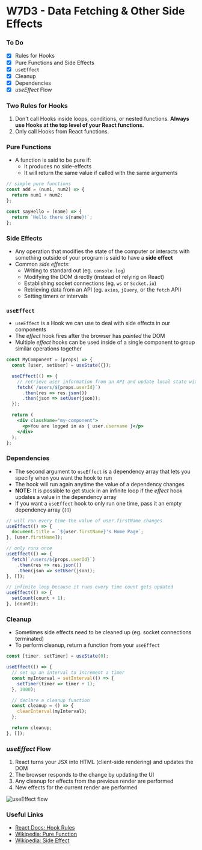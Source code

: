 # W7D3 - Data Fetching & Other Side Effects

### To Do
- [x] Rules for Hooks
- [x] Pure Functions and Side Effects
- [x] `useEffect`
- [x] Cleanup
- [x] Dependencies
- [x] _useEffect_ Flow

### Two Rules for Hooks
1. Don't call Hooks inside loops, conditions, or nested functions. **Always use Hooks at the top level of your React functions.**
2. Only call Hooks from React functions.

### Pure Functions
- A function is said to be pure if:
  - It produces no side-effects
  - It will return the same value if called with the same arguments

```js
// simple pure functions
const add = (num1, num2) => {
  return num1 + num2;
};

const sayHello = (name) => {
  return `Hello there ${name}!`;
};
```

### Side Effects
- Any operation that modifies the state of the computer or interacts with something outside of your program is said to have a **side effect**
- Common _side effects_:
  - Writing to standard out (eg. `console.log`)
  - Modifying the DOM directly (instead of relying on React)
  - Establishing socket connections (eg. `ws` or `Socket.io`)
  - Retrieving data from an API (eg. `axios`, `jQuery`, or the `fetch` API)
  - Setting timers or intervals

### `useEffect`
- `useEffect` is a Hook we can use to deal with side effects in our components
- The _effect_ hook fires after the browser has _painted_ the DOM
- Multiple _effect_ hooks can be used inside of a single component to group similar operations together

```jsx
const MyComponent = (props) => {
  const [user, setUser] = useState({});

  useEffect(() => {
    // retrieve user information from an API and update local state with the response
    fetch(`/users/${props.userId}`)
      .then(res => res.json())
      .then(json => setUser(json));
  });

  return (
    <div className="my-component">
      <p>You are logged in as { user.username }</p>
    </div>
  );
};
```

### Dependencies
- The second argument to `useEffect` is a dependency array that lets you specify when you want the hook to run
- The hook will run again anytime the value of a dependency changes
- **NOTE:** It is possible to get stuck in an infinite loop if the _effect_ hook updates a value in the dependency array
- If you want a `useEffect` hook to only run one time, pass it an empty dependency array (`[]`)

```jsx
// will run every time the value of user.firstName changes
useEffect(() => {
  document.title = `${user.firstName}'s Home Page`;
}, [user.firstName]);

// only runs once
useEffect(() => {
  fetch(`/users/${props.userId}`)
    .then(res => res.json())
    .then(json => setUser(json));
}, []);

// infinite loop because it runs every time count gets updated
useEffect(() => {
  setCount(count + 1);
}, [count]);
```

### Cleanup
- Sometimes side effects need to be cleaned up (eg. socket connections terminated)
- To perform cleanup, return a function from your `useEffect`

```jsx
const [timer, setTimer] = useState(0);

useEffect(() => {
  // set up an interval to increment a timer
  const myInterval = setInterval(() => {
    setTimer(timer => timer + 1);
  }, 1000);

  // declare a cleanup function
  const cleanup = () => {
    clearInterval(myInterval);
  };

  return cleanup;
}, []);
```

### _useEffect_ Flow
1. React turns your JSX into HTML (client-side rendering) and updates the DOM
2. The browser responds to the change by updating the UI
3. Any cleanup for effects from the previous render are performed
4. New effects for the current render are performed

![_useEffect_ flow](https://raw.githubusercontent.com/andydlindsay/lectures/master/w07d03/useEffect%20Flow.png)

### Useful Links
- [React Docs: Hook Rules](https://reactjs.org/docs/hooks-rules.html)
- [Wikipedia: Pure Function](https://en.wikipedia.org/wiki/Pure_function)
- [Wikipedia: Side Effect](https://en.wikipedia.org/wiki/Side_effect_(computer_science))
